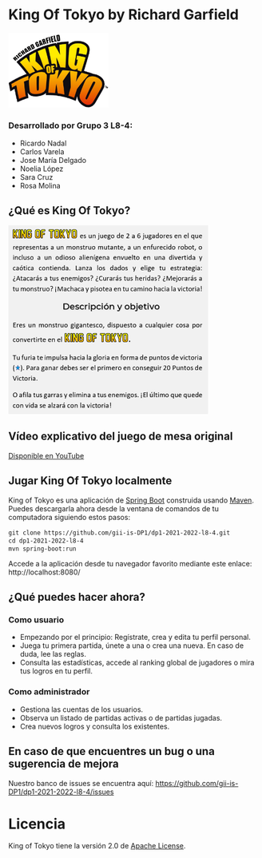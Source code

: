 # King Of Tokyo by Richard Garfield

<img width="200" alt="kot-logo" src="src/main/resources/static/resources/images/TITULO_DEL_JUEGO.png">

### Desarrollado por Grupo 3 L8-4:
- Ricardo Nadal
- Carlos Varela
- Jose María Delgado
- Noelia López
- Sara Cruz
- Rosa Molina

## ¿Qué es King Of Tokyo?
<img width="400" alt="kot-logo" src="src/main/resources/static/resources/images/principal.png">


## Vídeo explicativo del juego de mesa original
<a href="https://youtu.be/ohXMYBgUpqY">Disponible en YouTube</a>

## Jugar King Of Tokyo localmente
King of Tokyo es una aplicación de [Spring Boot](https://spring.io/guides/gs/spring-boot) construida usando [Maven](https://spring.io/guides/gs/maven/). Puedes descargarla ahora desde la ventana de comandos de tu computadora siguiendo estos pasos:


```
git clone https://github.com/gii-is-DP1/dp1-2021-2022-l8-4.git
cd dp1-2021-2022-l8-4
mvn spring-boot:run
```

Accede a la aplicación desde tu navegador favorito mediante este enlace: http://localhost:8080/

## ¿Qué puedes hacer ahora?

### Como usuario
- Empezando por el principio: Regístrate, crea y edita tu perfil personal.
- Juega tu primera partida, únete a una o crea una nueva. En caso de duda, lee las reglas.
- Consulta las estadísticas, accede al ranking global de jugadores o mira tus logros en tu perfil.

### Como administrador
- Gestiona las cuentas de los usuarios.
- Observa un listado de partidas activas o de partidas jugadas.
- Crea nuevos logros y consulta los existentes.

## En caso de que encuentres un bug o una sugerencia de mejora
Nuestro banco de issues se encuentra aquí: https://github.com/gii-is-DP1/dp1-2021-2022-l8-4/issues

# Licencia
King of Tokyo tiene la versión 2.0 de [Apache License](https://www.apache.org/licenses/LICENSE-2.0).

